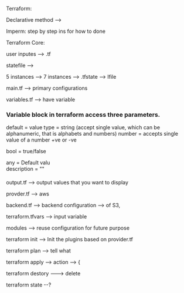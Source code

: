 Terraform: 

Declarative method --> 

Imperm: step by step ins for how to done 


Terraform Core: 

user inputes --> .tf 

statefile --> 


5 instances --> 7 instances  --> .tfstate --> Ifile 

main.tf --> primary configurations 

variables.tf --> have variable 

###  Variable block in terraform access three parameters. 
default = value
type = string (accept single value, which can be alphanumeric, that is alphabets and numbers) 
number = accepts single value of a number +ve or -ve

bool = true/false 

any = Default valu    
description = ""
####

output.tf --> output values that you want to display 

provder.tf --> aws 

backend.tf --> backend configuration --> of S3, 

terraform.tfvars --> input variable 

modules --> reuse configuration for future purpose 


terraform init --> Init the plugins based on provider.tf

terraform plan --> tell what 

terraform apply --> action --> { 

terraform destory ---> delete 

terraform state --?  

